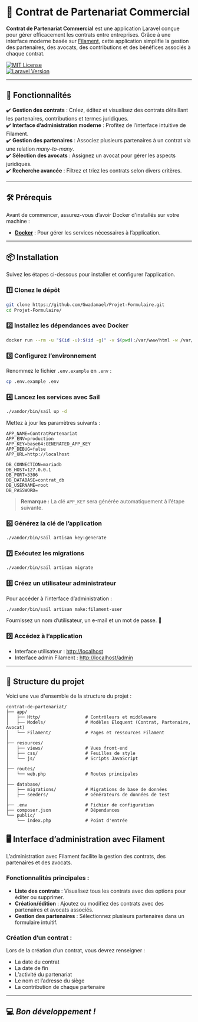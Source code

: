 # 🌟 Contrat de Partenariat Commercial

**Contrat de Partenariat Commercial** est une application Laravel conçue pour gérer efficacement les contrats entre entreprises. Grâce à une interface moderne basée sur [Filament](https://filamentphp.com/), cette application simplifie la gestion des partenaires, des avocats, des contributions et des bénéfices associés à chaque contrat.

[![MIT License](https://img.shields.io/badge/License-MIT-blue.svg)](LICENSE)  
[![Laravel Version](https://img.shields.io/badge/Laravel-10.x-red)](https://laravel.com)

---

## 🚀 Fonctionnalités

✔️ **Gestion des contrats** : Créez, éditez et visualisez des contrats détaillant les partenaires, contributions et termes juridiques.  
✔️ **Interface d’administration moderne** : Profitez de l’interface intuitive de Filament.  
✔️ **Gestion des partenaires** : Associez plusieurs partenaires à un contrat via une relation *many-to-many*.  
✔️ **Sélection des avocats** : Assignez un avocat pour gérer les aspects juridiques.  
✔️ **Recherche avancée** : Filtrez et triez les contrats selon divers critères.

---

## 🛠️ Prérequis

Avant de commencer, assurez-vous d’avoir Docker d'installés sur votre machine :

- **[Docker](https://www.docker.com/)** : Pour gérer les services nécessaires à l’application.
---

## 📦 Installation

Suivez les étapes ci-dessous pour installer et configurer l’application.

### 1️⃣ Clonez le dépôt
```bash
git clone https://github.com/Gwadamael/Projet-Formulaire.git
cd Projet-Formulaire/
```

### 2️⃣ Installez les dépendances avec Docker
```bash
docker run --rm -u "$(id -u):$(id -g)" -v $(pwd):/var/www/html -w /var/www/html laravelsail/php81-composer:latest composer install --ignore-platform-reqs
```

### 3️⃣ Configurez l’environnement
Renommez le fichier `.env.example` en `.env` :
```bash
cp .env.example .env
```

### 4️⃣ Lancez les services avec Sail
```bash
./vandor/bin/sail up -d
```
Mettez à jour les paramètres suivants :
```env
APP_NAME=ContratPartenariat
APP_ENV=production
APP_KEY=base64:GENERATED_APP_KEY
APP_DEBUG=false
APP_URL=http://localhost

DB_CONNECTION=mariadb
DB_HOST=127.0.0.1
DB_PORT=3306
DB_DATABASE=contrat_db
DB_USERNAME=root
DB_PASSWORD=
```

> **Remarque :** La clé `APP_KEY` sera générée automatiquement à l’étape suivante.

### 6️⃣ Générez la clé de l’application
```bash
./vandor/bin/sail artisan key:generate
```

### 7️⃣ Exécutez les migrations
```bash
./vandor/bin/sail artisan migrate
```

### 8️⃣ Créez un utilisateur administrateur
Pour accéder à l’interface d’administration :
```bash
./vandor/bin/sail artisan make:filament-user
```
Fournissez un nom d’utilisateur, un e-mail et un mot de passe. 🎉

### 9️⃣ Accédez à l’application
- Interface utilisateur : [http://localhost](http://localhost)  
- Interface admin Filament : [http://localhost/admin](http://localhost/admin)

---
## 📂 Structure du projet

Voici une vue d'ensemble de la structure du projet :

```plaintext
contrat-de-partenariat/
├── app/
│   ├── Http/                 # Contrôleurs et middleware
│   ├── Models/               # Modèles Eloquent (Contrat, Partenaire, Avocat)
│   └── Filament/             # Pages et ressources Filament
│
├── resources/
│   ├── views/                # Vues front-end
│   ├── css/                  # Feuilles de style
│   └── js/                   # Scripts JavaScript
│
├── routes/
│   └── web.php               # Routes principales
│
├── database/
│   ├── migrations/           # Migrations de base de données
│   ├── seeders/              # Générateurs de données de test
│
├── .env                      # Fichier de configuration
├── composer.json             # Dépendances
└── public/
    └── index.php             # Point d'entrée
```

## 🖥️ Interface d’administration avec Filament

L’administration avec Filament facilite la gestion des contrats, des partenaires et des avocats.

### Fonctionnalités principales :
- **Liste des contrats** : Visualisez tous les contrats avec des options pour éditer ou supprimer.
- **Création/édition** : Ajoutez ou modifiez des contrats avec des partenaires et avocats associés.
- **Gestion des partenaires** : Sélectionnez plusieurs partenaires dans un formulaire intuitif.

### Création d’un contrat :
Lors de la création d’un contrat, vous devrez renseigner :
- La date du contrat
- La date de fin
- L’activité du partenariat
- Le nom et l’adresse du siège
- La contribution de chaque partenaire

---
💻 *Bon développement !*
---
